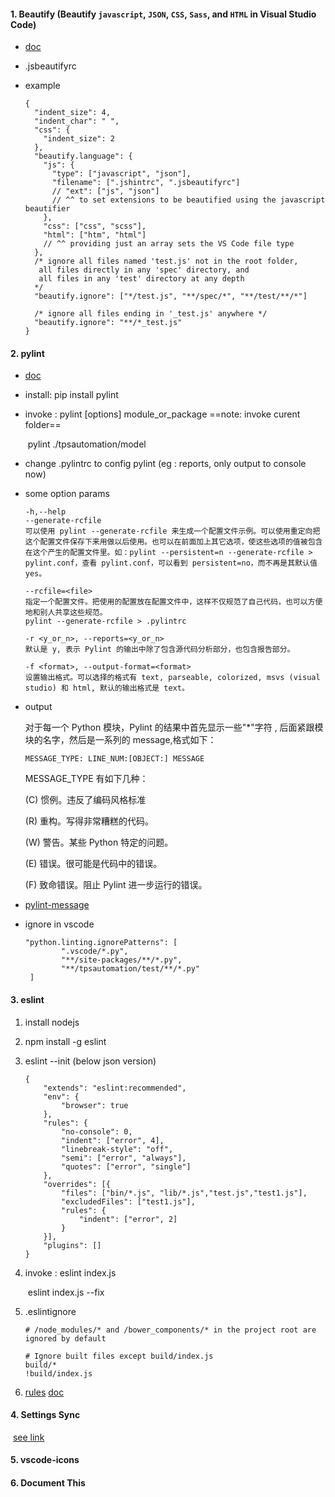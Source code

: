 #### 1. Beautify  (Beautify `javascript`, `JSON`, `CSS`, `Sass`, and `HTML` in Visual Studio Code)

- [doc](https://marketplace.visualstudio.com/items?itemName=HookyQR.beautify)

- .jsbeautifyrc

- example

  ```
  {
    "indent_size": 4,
    "indent_char": " ",
    "css": {
      "indent_size": 2
    },
    "beautify.language": {
      "js": {
        "type": ["javascript", "json"],
        "filename": [".jshintrc", ".jsbeautifyrc"]
        // "ext": ["js", "json"]
        // ^^ to set extensions to be beautified using the javascript beautifier
      },
      "css": ["css", "scss"],
      "html": ["htm", "html"]
      // ^^ providing just an array sets the VS Code file type
    },
    /* ignore all files named 'test.js' not in the root folder,
     all files directly in any 'spec' directory, and
     all files in any 'test' directory at any depth
    */
    "beautify.ignore": ["*/test.js", "**/spec/*", "**/test/**/*"]

    /* ignore all files ending in '_test.js' anywhere */
    "beautify.ignore": "**/*_test.js"
  }
  ```


#### 2. pylint

-   [doc](https://pylint.readthedocs.io/en/latest/)

-   install: pip install pylint

-   invoke : pylint [options] module_or_package    ==note: invoke curent folder==

    ​	pylint ./tpsautomation/model

-   change .pylintrc to config pylint  (eg : reports, only output to console now)

-   some option params

    ```
    -h,--help
    --generate-rcfile
    可以使用 pylint --generate-rcfile 来生成一个配置文件示例。可以使用重定向把这个配置文件保存下来用做以后使用。也可以在前面加上其它选项，使这些选项的值被包含在这个产生的配置文件里。如：pylint --persistent=n --generate-rcfile > pylint.conf，查看 pylint.conf，可以看到 persistent=no，而不再是其默认值 yes。

    --rcfile=<file>
    指定一个配置文件。把使用的配置放在配置文件中，这样不仅规范了自己代码，也可以方便地和别人共享这些规范。
    pylint --generate-rcfile > .pylintrc

    -r <y_or_n>, --reports=<y_or_n>
    默认是 y, 表示 Pylint 的输出中除了包含源代码分析部分，也包含报告部分。

    -f <format>, --output-format=<format>
    设置输出格式。可以选择的格式有 text, parseable, colorized, msvs (visual studio) 和 html, 默认的输出格式是 text。
    ```

-   output

    对于每一个 Python 模块，Pylint 的结果中首先显示一些"*"字符 , 后面紧跟模块的名字，然后是一系列的 message,格式如下：

    `MESSAGE_TYPE: LINE_NUM:[OBJECT:] MESSAGE`

    MESSAGE_TYPE 有如下几种：

    (C) 惯例。违反了编码风格标准

    (R) 重构。写得非常糟糕的代码。

    (W) 警告。某些 Python 特定的问题。

    (E) 错误。很可能是代码中的错误。

    (F) 致命错误。阻止 Pylint 进一步运行的错误。

-   [pylint-message](https://github.com/janjur/readable-pylint-messages/blob/master/README.md)

-   ignore in vscode

    ```
    "python.linting.ignorePatterns": [
            ".vscode/*.py",
            "**/site-packages/**/*.py",
            "**/tpsautomation/test/**/*.py"
     ]
    ```

#### 3. eslint

1. install nodejs

2. npm install -g eslint

3. eslint --init   (below json version)

   ```
   {
       "extends": "eslint:recommended",
       "env": {
           "browser": true
       },
       "rules": {
           "no-console": 0,
           "indent": ["error", 4],
           "linebreak-style": "off",
           "semi": ["error", "always"],
           "quotes": ["error", "single"]
       },
       "overrides": [{
           "files": ["bin/*.js", "lib/*.js","test.js","test1.js"],
           "excludedFiles": ["test1.js"],
           "rules": {
               "indent": ["error", 2]
           }
       }],
       "plugins": []
   }
   ```

4. invoke :  eslint index.js

   ​	      eslint index.js --fix

5. .eslintignore

   ```
   # /node_modules/* and /bower_components/* in the project root are ignored by default

   # Ignore built files except build/index.js
   build/*
   !build/index.js
   ```


6. [rules](http://eslint.cn/docs/rules/)      [doc](http://eslint.cn/docs/user-guide/configuring)

#### 4. Settings Sync

​    [see link](https://marketplace.visualstudio.com/items?itemName=Shan.code-settings-sync)

#### 5. vscode-icons

#### 6. Document This
